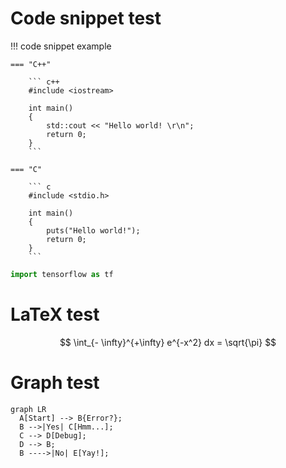 
# Code snippet test

!!! code snippet example

	=== "C++"

		``` c++
		#include <iostream>

		int main()
		{
			std::cout << "Hello world! \r\n";
			return 0;
		}
		```
		
	=== "C"

		``` c
		#include <stdio.h>

		int main()
		{
			puts("Hello world!");
			return 0;
		}
		```

``` py
import tensorflow as tf
```

# LaTeX test

$$ \int_{- \infty}^{+\infty} e^{-x^2} dx = \sqrt{\pi} $$

# Graph test

``` mermaid
graph LR
  A[Start] --> B{Error?};
  B -->|Yes| C[Hmm...];
  C --> D[Debug];
  D --> B;
  B ---->|No| E[Yay!];
```
